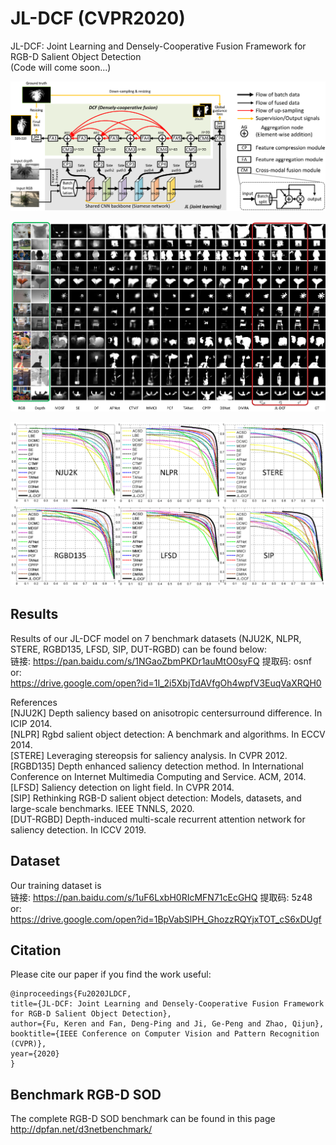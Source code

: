 # JL-DCF (CVPR2020)
JL-DCF: Joint Learning and Densely-Cooperative Fusion Framework for RGB-D Salient Object Detection   
(Code will come soon...)

![alt text](./JL-DCF_framework.png)

![alt text](./JL-DCF_visual_comparisons.png)

![alt text](./JL-DCF_results.png)

## Results  
Results of our JL-DCF model on 7 benchmark datasets (NJU2K, NLPR, STERE, RGBD135, LFSD, SIP, DUT-RGBD) can be found below:  
链接: https://pan.baidu.com/s/1NGaoZbmPKDr1auMtO0syFQ 提取码: osnf  
or:  
https://drive.google.com/open?id=1I_2i5XbjTdAVfgOh4wpfV3EuqVaXRQH0

References  
  [NJU2K] Depth saliency based on anisotropic centersurround difference. In ICIP 2014.  
  [NLPR] Rgbd salient object detection: A benchmark and algorithms. In ECCV 2014.  
  [STERE] Leveraging stereopsis for saliency analysis. In CVPR 2012.  
  [RGBD135] Depth enhanced saliency detection method. In International Conference on Internet Multimedia Computing and Service. ACM, 2014. 
  [LFSD] Saliency detection on light field. In CVPR 2014.  
  [SIP] Rethinking RGB-D salient object detection: Models, datasets, and large-scale benchmarks. IEEE TNNLS, 2020.  
  [DUT-RGBD] Depth-induced multi-scale recurrent attention network for saliency detection. In ICCV 2019.

## Dataset
Our training dataset is  
链接: https://pan.baidu.com/s/1uF6LxbH0RIcMFN71cEcGHQ 提取码: 5z48  
or:  
https://drive.google.com/open?id=1BpVabSlPH_GhozzRQYjxTOT_cS6xDUgf

## Citation
Please cite our paper if you find the work useful: 

	@inproceedings{Fu2020JLDCF,
  	title={JL-DCF: Joint Learning and Densely-Cooperative Fusion Framework for RGB-D Salient Object Detection},
  	author={Fu, Keren and Fan, Deng-Ping and Ji, Ge-Peng and Zhao, Qijun},
  	booktitle={IEEE Conference on Computer Vision and Pattern Recognition (CVPR)},
  	year={2020}
	}
  
## Benchmark RGB-D SOD
The complete RGB-D SOD benchmark can be found in this page  
http://dpfan.net/d3netbenchmark/
